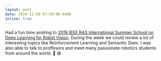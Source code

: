 ```yaml
---
layout: post
date: 2019-12-09 07:59:00-0400
inline: true
---
```


Had a fun time asisting to [2019 IEEE RAS International Summer School on Deep Learning for Robot Vision](http://robotvision2019.amtc.cl/). During the week we could review a lot of interesting topics like Reinforcement Learning and Semantic Slam. I was also able to talk to proffesors and meet many passionate robotics students from around the world. :robot: :smile:
